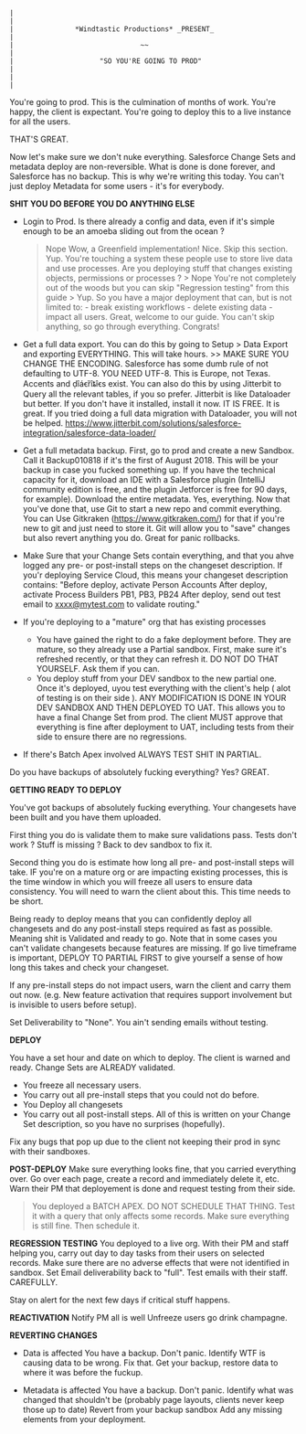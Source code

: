 ~~~~~~~~~~~~~~~~~~~~~~~~~~~~~~~~~~~~~~~~~~~~~~~~~~~~~~~~~~~~~~~~~~~~~~~~~~~~~~~~~~~~~~~~
|                                                                                       |
|               *Windtastic Productions* _PRESENT_                                      |
|                               ~~                                                      |
|                     "SO YOU'RE GOING TO PROD"                                         |
|                                                                                       |
~~~~~~~~~~~~~~~~~~~~~~~~~~~~~~~~~~~~~~~~~~~~~~~~~~~~~~~~~~~~~~~~~~~~~~~~~~~~~~~~~~~~~~~~

You're going to prod. This is the culmination of months of work. You're happy, the client is expectant.
You're going to deploy this to a live instance for all the users.

THAT'S GREAT.

Now let's make sure we don't nuke everything.
Salesforce Change Sets and metadata deploy are non-reversible. What is done is done forever, and Salesforce has no backup. This is why we're writing this today. You can't just deploy Metadata for some users - it's for everybody.

**SHIT YOU DO BEFORE YOU DO ANYTHING ELSE**
- Login to Prod. Is there already a config and data, even if it's simple enough to be an amoeba sliding out from the ocean ?
	> Nope
		Wow, a Greenfield implementation! Nice. Skip this section.
	> Yup.
		You're touching a system these people use to store live data and use processes.
		Are you deploying stuff that changes existing objects, permissions or processes ?
		> Nope
			You're not completely out of the woods but you can skip "Regression testing" from this guide
		> Yup.
			So you have a major deployment that can, but is not limited to:
				- break existing workflows
				- delete existing data
				- impact all users.
			Great, welcome to our guide. You can't skip anything, so go through everything. Congrats!

- Get a full data export.
	You can do this by going to Setup > Data Export and exporting EVERYTHING. This will take hours.
		>> MAKE SURE YOU CHANGE THE ENCODING. Salesforce has some dumb rule of not defaulting to UTF-8. YOU NEED UTF-8. This is Europe, not Texas. Accents and ḍîáꞓȑîȶîꞓs exist.
	You can also do this by using Jitterbit to Query all the relevant tables, if you so prefer. Jitterbit is like Dataloader but better. If you don't have it installed, install it now. IT IS FREE. It is great. If you tried doing a full data migration with Dataloader, you will not be helped. https://www.jitterbit.com/solutions/salesforce-integration/salesforce-data-loader/

- Get a full metadata backup.
	First, go to prod and create a new Sandbox. Call it Backup010818 if it's the first of August 2018. This will be your backup in case you fucked something up.
	If you have the technical capacity for it, download an IDE with a Salesforce plugin (IntelliJ community edition is free, and the plugin Jetforcer is free for 90 days, for example). Download the entire metadata. Yes, everything. Now that you've done that, use Git to start a new repo and commit everything. You can Use Gitkraken (https://www.gitkraken.com/) for that if you're new to git and just need to store it. Git will allow you to "save" changes but also revert anything you do. Great for panic rollbacks.

- Make Sure that your Change Sets contain everything, and that you ahve logged any pre- or post-install steps on the changeset description. If you'r deploying Service Cloud, this  means your changeset description contains:
	"Before deploy, activate Person Accounts
	After deploy, activate Process Builders PB1, PB3, PB24
	After deploy, send out test email to xxxx@mytest.com to validate routing."

- If you're deploying to a "mature" org that has existing processes
	- You have gained the right to do a fake deployment before. They are mature, so they already use a Partial sandbox.
	First, make sure it's refreshed recently, or that they can refresh it. DO NOT DO THAT YOURSELF. Ask them if you can.
	- You deploy stuff from your DEV sandbox to the new partial one. Once it's deployed, uyou test everything with the client's help ( alot of testing is on their side ).
	ANY MODIFICATION IS DONE IN YOUR DEV SANDBOX AND THEN DEPLOYED TO UAT.
	This allows you to have a final Change Set from prod.
	The client MUST approve that everything is fine after deployment to UAT, including tests from their side to ensure there are no regressions.

- If there's Batch Apex involved ALWAYS TEST SHIT IN PARTIAL.

Do you have backups of absolutely fucking everything? Yes? GREAT.

**GETTING READY TO DEPLOY**

You've got backups of absolutely fucking everything.
Your changesets have been built and you have them uploaded.

First thing you do is validate them to make sure validations pass.
	Tests don't work ? Stuff is missing ? Back to dev sandbox to fix it.

Second thing you do is estimate how long all pre- and post-install steps will take.
	IF you're on a mature org or are impacting existing processes, this is the time window in which you will freeze all users to ensure data consistency. You will need to warn the client about this. This time needs to be short.

Being ready to deploy means that you can confidently deploy all changesets and do any post-install steps required as fast as possible. Meaning shit is Validated and ready to go. Note that in some cases you can't validate changesets because features are missing. If go live timeframe is important, DEPLOY TO PARTIAL FIRST to give yourself a sense of how long this takes and check your changeset.

If any pre-install steps do not impact users, warn the client and carry them out now. (e.g. New feature activation that requires support involvement but is invisible to users before setup).

Set Deliverability to "None". You ain't sending emails without testing.

**DEPLOY**

You have a set hour and date on which to deploy.
The client is warned and ready.
Change Sets are ALREADY validated.

- You freeze all necessary users.
- You carry out all pre-install steps that you could not do before.
- You Deploy all changesets
- You carry out all post-install steps.
All of this is written on your Change Set description, so you have no surprises (hopefully).

Fix any bugs that pop up due to the client not keeping their prod in sync with their sandboxes.


**POST-DEPLOY**
Make sure everything looks fine, that you carried everything over.
Go over each page, create a record and immediately delete it, etc.
Warn their PM that deployement is done and request testing from their side.

> You deployed a BATCH APEX.
	DO NOT SCHEDULE THAT THING.
	Test it with a query that only affects some records.
	Make sure everything is still fine.
	Then schedule it.

**REGRESSION TESTING**
You deployed to a live org.
With their PM and staff helping you, carry out day to day tasks from their users on selected records. Make sure there are no adverse effects that were not identified in sandbox.
Set Email deliverability back to "full". Test emails with their staff. CAREFULLY.

Stay on alert for the next few days if critical stuff happens.

**REACTIVATION**
Notify PM all is well
Unfreeze users
go drink champagne.

**REVERTING CHANGES**
- Data is affected
	You have a backup. Don't panic.
	Identify WTF is causing data to be wrong.
	Fix that.
	Get your backup, restore data to where it was before the fuckup.

- Metadata is affected
	You have a backup. Don't panic.
	Identify what was changed that shouldn't be (probably page layouts, clients never keep those up to date)
	Revert from your backup sandbox
	Add any missing elements from your deployment.

